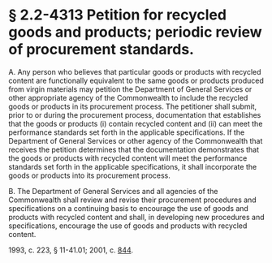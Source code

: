 # § 2.2-4313 Petition for recycled goods and products; periodic review of procurement standards.

<p>A. Any person who believes that particular goods or products with recycled content are functionally equivalent to the same goods or products produced from virgin materials may petition the Department of General Services or other appropriate agency of the Commonwealth to include the recycled goods or products in its procurement process. The petitioner shall submit, prior to or during the procurement process, documentation that establishes that the goods or products (i) contain recycled content and (ii) can meet the performance standards set forth in the applicable specifications. If the Department of General Services or other agency of the Commonwealth that receives the petition determines that the documentation demonstrates that the goods or products with recycled content will meet the performance standards set forth in the applicable specifications, it shall incorporate the goods or products into its procurement process.</p><p>B. The Department of General Services and all agencies of the Commonwealth shall review and revise their procurement procedures and specifications on a continuing basis to encourage the use of goods and products with recycled content and shall, in developing new procedures and specifications, encourage the use of goods and products with recycled content.</p><p>1993, c. 223, § 11-41.01; 2001, c. <a href='http://lis.virginia.gov/cgi-bin/legp604.exe?011+ful+CHAP0844'>844</a>.</p>